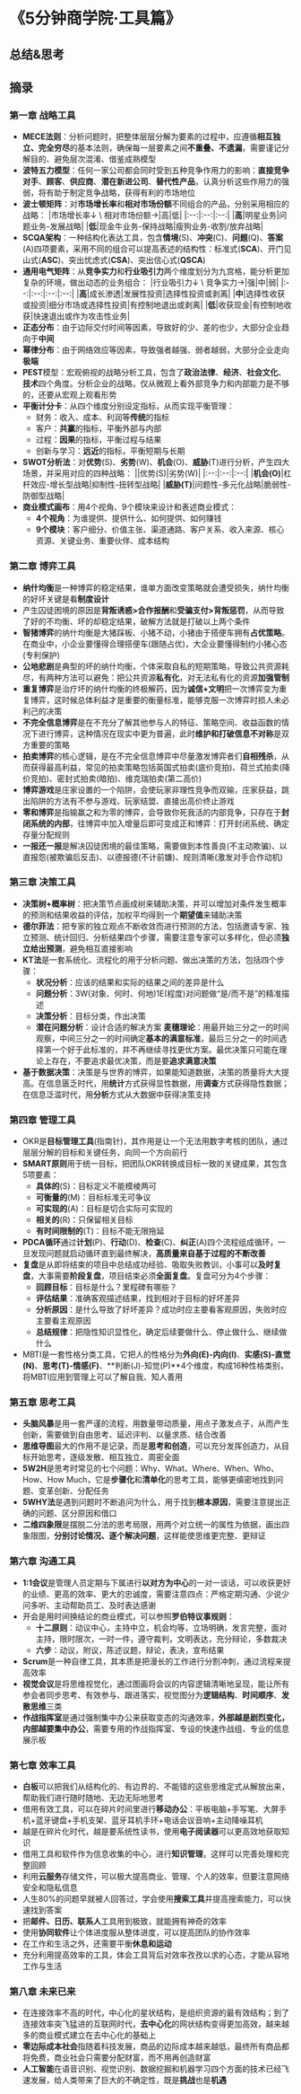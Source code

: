# 《5分钟商学院·工具篇》

## 总结&思考

## 摘录

### 第一章 战略工具

- **MECE法则**：分析问题时，把整体层层分解为要素的过程中，应遵循**相互独立、完全穷尽**的基本法则，确保每一层要素之间**不重叠、不遗漏**，需要谨记分解目的、避免层次混淆、借鉴成熟模型
- **波特五力模型**：任何一家公司都会同时受到五种竞争作用力的影响：**直接竞争对手**、**顾客**、**供应商**、**潜在新进公司**、**替代性产品**，认真分析这些作用力的强弱，将有助于制定竞争战略，获得有利的市场地位
- **波士顿矩阵**：对**市场增长率**和**相对市场份额**不同组合的产品，分别采用相应的战略：
    |市场增长率↓ \ 相对市场份额→|高|低|
    |:--:|:--:|:--:|
    |**高**|明星业务|问题业务-发展战略|
    |**低**|现金牛业务-保持战略|瘦狗业务-收割/放弃战略|
- **SCQA架构**：一种结构化表达工具，包含**情境**(S)、**冲突**(C)、**问题**(Q)、**答案**(A)四项要素，采用不同的组合可以提高表述的结构性：标准式(**SCA**)、开门见山式(**ASC**)、突出忧虑式(**CSA**)、突出信心式(**QSCA**)
- **通用电气矩阵**：从**竞争实力**和**行业吸引力**两个维度划分为九宫格，能分析更加复杂的环境，做出动态的业务组合：
    |行业吸引力↓ \ 竞争实力→|强|中|弱|
    |:--:|:--:|:--:|:--:|
    |**高**|成长渗透|发展性投资|选择性投资或剥离|
    |**中**|选择性收获或投资|细分市场或选择性投资|有控制地退出或剥离|
    |**低**|收获现金|有控制地收获|快速退出或作为攻击性业务|
- **正态分布**：由于边际交付时间等因素，导致好的少、差的也少，大部分企业趋向于**中间**
- **幂律分布**：由于网络效应等因素，导致强者越强、弱者越弱，大部分企业走向**极端**
- **PEST**模型：宏观俯视的战略分析工具，包含了**政治法律**、**经济**、**社会文化**、**技术**四个角度。分析企业的战略，仅从微观上看外部竞争力和内部能力是不够的，还要从宏观上观看形势
- **平衡计分卡**：从四个维度分别设定指标，从而实现平衡管理：
    - 财务：收入、成本、利润等**传统**的指标
    - 客户：**共赢**的指标，平衡外部与内部
    - 过程：**因果**的指标，平衡过程与结果
    - 创新与学习：**远近**的指标，平衡短期与长期
- **SWOT分析法**：对**优势**(S)、**劣势**(W)、**机会**(O)、**威胁**(T)进行分析，产生四大场景，并采用对应的四种战略：
    ||优势(S)|劣势(W)|
    |:--:|:--:|:--:|
    |**机会(O)**|杠杆效应-增长型战略|抑制性-扭转型战略|
    |**威胁(T)**|问题性-多元化战略|脆弱性-防御型战略|
- **商业模式画布**：用4个视角、9个模块来设计和表述商业模式：
    - **4个视角**：为谁提供、提供什么、如何提供、如何赚钱
    - **9个模块**：客户细分、价值主张、渠道通路、客户关系、收入来源、核心资源、关键业务、重要伙伴、成本结构

### 第二章 博弈工具

- **纳什均衡**是一种博弈的稳定结果，谁单方面改变策略就会遭受损失，纳什均衡的好坏关键是看**制度设计**
- 产生囚徒困境的原因是**背叛诱惑>合作报酬**和**受骗支付>背叛惩罚**，从而导致了好的不均衡、坏的却稳定结果，破解方法就是打破以上两个条件
- **智猪博弈**的纳什均衡是大猪踩板、小猪不动，小猪由于搭便车拥有**占优策略**。在商业中，小企业要懂得合理搭便车(跟随占优)，大企业要懂得制约小猪心态(专利保护)
- **公地悲剧**是典型的坏的纳什均衡，个体采取自私的短期策略，导致公共资源耗尽，有两种方法可以避免：把公共资源**私有化**，对无法私有化的资源**加强管制**
- **重复博弈**是治疗坏的纳什均衡的终极解药，因为**诚信+文明**把一次博弈变为重复博弈，这时候总体利益才是重要的衡量标准，能够克服一次博弈时损人未必利己的决策
- **不完全信息博弈**是在不充分了解其他参与人的特征、策略空间、收益函数的情况下进行博弈，这种情况在现实中更为普遍，此时**维护和打破信息不对称**是双方重要的策略
- **拍卖博弈**的核心逻辑，是在不完全信息博弈中尽量激发博弈者们**自相残杀**，从而获得最高利益，常见的拍卖策略包括英国式拍卖(底价竞拍)、荷兰式拍卖(降价竞拍)、密封式拍卖(暗拍)、维克瑞拍卖(第二高价)
- **博弈游戏**是庄家设置的一个陷阱，会使玩家非理性竞争而双输，庄家获益，跳出陷阱的方法有不参与游戏、玩家结盟、直接出高价终止游戏
- **零和博弈**是指输赢之和为零的博弈，会导致你死我活的内部竞争，只存在于**封闭系统的内部**，往博弈中加入增量后即可变成正和博弈：打开封闭系统、确定存量分配规则
- **一报还一报**是解决囚徒困境的最佳策略，需要做到本性善良(不主动欺骗)、以直报怨(被欺骗后反击)、以德报德(不计前嫌)、规则清晰(激发对手合作动机)

### 第三章 决策工具

- **决策树+概率树**：把决策节点画成树来辅助决策，并可以增加对条件发生概率的预测和结果收益的评估，加权平均得到一个**期望值**来辅助决策
- **德尔菲法**：把专家的独立观点不断收敛而进行预测的方法，包括邀请专家、独立预测、统计回归、分析结果四个步骤，需要注意专家可以多样化，但必须**独立给出预测**，避免相互直接影响
- **KT法**是一套系统化、流程化的用于分析问题、做出决策的方法，包括四个步骤：
    - **状况分析**：应该的结果和实际的结果之间的差异是什么
    - **问题分析**：3W(对象、何时、何地)1E(程度)对问题做“是/而不是”的精准描述
    - **决策分析**：目标分类，作出决策
    - **潜在问题分析**：设计合适的解决方案
**麦穗理论**：用最开始三分之一的时间观察，中间三分之一的时间确定**基本的满意标准**，最后三分之一的时间选择第一个好于此标准的，并不再继续寻找更优方案。最优决策只可能在理论上存在，不要追求最优决策，而是要**追求满意决策**
- **基于数据决策**：决策是与世界的博弈，如果能知道数据，决策的质量将大大提高。在信息匮乏时代，用**统计**方式获得显性数据，用**调查**方式获得隐性数据；在信息泛滥时代，用**分析**方式从大数据中获得决策支持

### 第四章 管理工具

- OKR是**目标管理工具**(指南针)，其作用是让一个无法用数字考核的团队，通过层层分解的目标和关键任务，向同一个方向前行
- **SMART原则**用于统一目标，把团队OKR转换成目标一致的关键成果，其包含5项要素：
    - **具体的**(S)：目标定义不能模棱两可
    - **可衡量的**(M)：目标标准无可争议
    - **可实现的**(A)：目标是切合实际可实现的
    - **相关的**(R)：只保留相关目标
    - **有时间限制的**(T)：目标不能无限拖延
- **PDCA循环**通过**计划**(P)、**行动**(D)、**检查**(C)、**纠正**(A)四个流程组成循环，一旦发现问题就启动循环直到最终解决，**高质量来自基于过程的不断改善**
- **复盘**是从即将结束的项目中总结成功经验、吸取失败教训，小事可以**及时复盘**，大事需要**阶段复盘**，项目结束必须**全面复盘**。复盘可分为4个步骤：
    - **回顾目标**：目标是什么？里程碑有哪些？
    - **评估结果**：准确客观描述结果，找到相对于目标的好坏差异
    - **分析原因**：是什么导致了好坏差异？成功时应主要看客观原因，失败时应主要看主观原因
    - **总结规律**：把隐性知识显性化，确定后续要做什么、停止做什么、继续做什么
- MBTI是一套性格分类工具，它把人的性格分为**外向(E)-内向(I)**、**实感(S)-直觉(N)**、**思考(T)-情感(F)**、**判断(J)-知觉(P)**4个维度，构成16种性格类别，将MBTI应用到管理上可以了解自我、知人善用

### 第五章 思考工具

- **头脑风暴**是用一套严谨的流程，用数量带动质量，用点子激发点子，从而产生创新，需要做到自由思考、延迟评判、以量求质、结合改善
- **思维导图**最大的作用不是记录，而是**思考和创造**，可以充分发挥创造力，从目标开始思考，逐级发散、相互独立、周密全面
- **5W2H**是思考时常见的七个问题：Why、What、Where、When、Who、How、How Much，它是**步骤化**和**清单化**的思考工具，能够更缜密地找到问题、变革创新、分配任务
- **5WHY法**是遇到问题时不断追问为什么，用于找到**根本原因**，需要注意提出正确的问题、区分原因和借口
- **二维四象限**是摆脱二分法的思考局限，用两个对立统一的属性为依据，画出四象限图，**分别讨论情况、逐个解决问题**，这样能使思维更完整、更辩证

### 第六章 沟通工具

- **1:1会议**是管理人员定期与下属进行**以对方为中心**的一对一谈话，可以收获更好的业绩、更高的效率、更大的忠诚度，需要注意四点：严格定期沟通、少说少问多听、主动帮助员工、及时表达感谢
- 开会是用时间换结论的商业模式，可以参照**罗伯特议事规则**：
    - **十二原则**：动议中心，主持中立，机会均等，立场明确，发言完整，面对主持，限时限次，一时一件，遵守裁判，文明表达，充分辩论，多数裁决
    - **六步**：动议，附议，陈述议题，辩论，表决，宣布结果
- **Scrum**是一种自律工具，其本质是把漫长的工作进行分割冲刺，通过流程来提高效率
- **视觉会议**是将思维视觉化，通过图画将会议的内容逻辑清晰地呈现，能让所有参会者同步思考、有效参与、跟进落实，视觉图分为**逻辑结构**、**时间顺序**、**发散思维**三类
- **作战指挥室**是通过强制集中办公来获取变态的沟通效率，**外部越是剧烈变化，内部越要集中办公**，需要专用的作战指挥室、专设的快速作战组、专业的信息展示板

### 第七章 效率工具

- **白板**可以把我们从结构化的、有边界的、不能错的这些思维定式从解放出来，帮助我们进行随时随地、无边无际地思考
- 借用有效工具，可以在碎片时间里进行**移动办公**：平板电脑+手写笔、大屏手机+蓝牙键盘+手机支架、蓝牙耳机手环+电话会议音响+主动降噪耳机
- 越是在碎片化时代，越是要系统性读书，使用**电子阅读器**可以更高效地获取知识
- 借用工具和软件作为信息收集的中心，进行**知识管理**，这样可以完善处理和完整回顾
- 利用**云服务**存储文件，可以极大提高商业、管理、个人的效率，但要注意网络安全和隐私信息
- 人生80%的问题早就被人回答过，学会使用**搜索工具**并提高搜索能力，可以快速找到答案
- 把**邮件、日历、联系人**工具用到极致，就能拥有神奇的效率
- 使用**协同软件**让个体进度服从整体进度，可以提高团队的协作效率
- 在工作和生活之外，还需要平衡**休息和运动**
- 充分利用提高效率的工具，体会工具背后对效率孜孜以求的心态，才能从容地工作与生活

### 第八章 未来已来

- 在连接效率不高的时代，中心化的星状结构，是组织资源的最有效结构；到了连接效率突飞猛进的互联网时代，**去中心化**的网状结构变得更加高效，越来越多的商业模式建立在去中心化的基础上
- **零边际成本社会**指随着科技发展，商品的边际成本越来越低，最终所有商品都将免费，商业社会只需要分配财富，而不用再创造财富
- **人工智能**在语音识别、视觉识别、数据挖掘和机器学习四个方面的技术已经飞速发展，给人类带来了巨大的不确定性，既是**挑战**也是**机遇**
